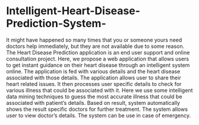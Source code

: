 # Intelligent-Heart-Disease-Prediction-System-
It might have happened so many times that you or someone yours need doctors help immediately, but they are not available due to some reason. The Heart Disease Prediction application is an end user support and online consultation project. Here, we propose a web application that allows users to get instant guidance on their heart disease through an intelligent system online. The application is fed with various details and the heart disease associated with those details. The application allows user to share their heart related issues. It then processes user specific details to check for various illness that could be associated with it. Here we use some intelligent data mining techniques to guess the most accurate illness that could be associated with patient’s details. Based on result, system automatically shows the result specific doctors for further treatment. The system allows user to view doctor’s details. The system can be use in case of emergency.
